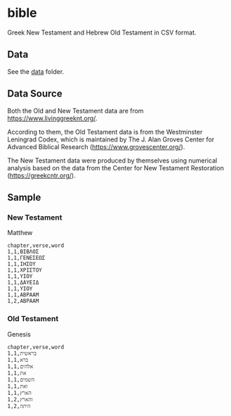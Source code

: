 # bible

Greek New Testament and Hebrew Old Testament in CSV format.

## Data

See the [data](data) folder.

## Data Source

Both the Old and New Testament data are from https://www.livinggreeknt.org/.

According to them, the Old Testament data is from the Westminster Leningrad Codex, which is maintained by The J. Alan Groves Center for Advanced Biblical Research (https://www.grovescenter.org/).

The New Testament data were produced by themselves using numerical analysis based on the data from the Center for New Testament Restoration (https://greekcntr.org/).

## Sample

### New Testament

Matthew

```csv
chapter,verse,word
1,1,ΒΙΒΛΟΣ
1,1,ΓΕΝΕΣΕΩΣ
1,1,ΙΗΣΟΥ
1,1,ΧΡΙΣΤΟΥ
1,1,ΥΙΟΥ
1,1,ΔΑΥΕΙΔ
1,1,ΥΙΟΥ
1,1,ΑΒΡΑΑΜ
1,2,ΑΒΡΑΑΜ
```

### Old Testament

Genesis

```csv
chapter,verse,word
1,1,בראשית
1,1,ברא
1,1,אלהים
1,1,את
1,1,השמים
1,1,ואת
1,1,הארץ
1,2,והארץ
1,2,היתה
```
